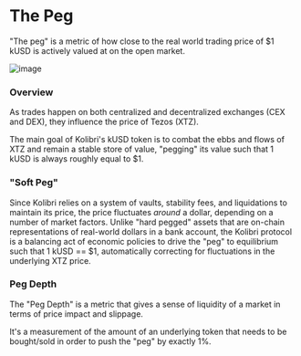 # The Peg

"The peg" is a metric of how close to the real world trading price of $1 kUSD is actively valued at on the open market.

![image](https://user-images.githubusercontent.com/1072598/145146208-eb28dbd4-c9bd-4fb7-a643-c83c44b85a27.png)

### Overview

As trades happen on both centralized and decentralized exchanges (CEX and DEX), they influence the price of Tezos (XTZ). 

The main goal of Kolibri's kUSD token is to combat the ebbs and flows of XTZ and remain a stable store of value, "pegging"
its value such that 1 kUSD is always roughly equal to $1.

### "Soft Peg"

Since Kolibri relies on a system of vaults, stability fees, and liquidations to maintain its price, the price fluctuates 
*around* a dollar, depending on a number of market factors. Unlike "hard pegged" assets that are on-chain representations 
of real-world dollars in a bank account, the Kolibri protocol is a balancing act of economic policies to drive the "peg"
to equilibrium such that 1 kUSD == $1, automatically correcting for fluctuations in the underlying XTZ price.

### Peg Depth

The "Peg Depth" is a metric that gives a sense of liquidity of a market in terms of price impact and slippage. 

It's a measurement of the amount of an underlying token that needs to be bought/sold in order to push the "peg" by exactly
1%.
